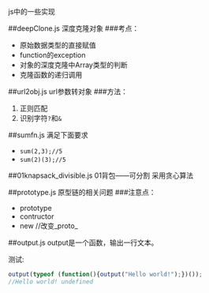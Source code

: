 js中的一些实现

##deepClone.js 深度克隆对象
###考点：
* 原始数据类型的直接赋值
* function的exception
* 对象的深度克隆中Array类型的判断
* 克隆函数的递归调用

##url2obj.js url参数转对象
###方法：
1. 正则匹配
2. 识别字符`?`和`&`

##sumfn.js 满足下面要求
* `sum(2,3);//5`
* `sum(2)(3);//5`

##01knapsack_divisible.js 01背包——可分割
采用贪心算法

##prototype.js 原型链的相关问题
###注意点：
* prototype
* contructor
* new //改变_proto_


##output.js
output是一个函数，输出一行文本。

测试:

```javascript
output(typeof (function(){output("Hello world!");})());
//Hello world! undefined
```